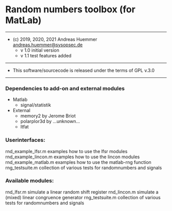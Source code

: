 # Random numbers toolbox (for MatLab)

------------------------------------------------------------------------
- (c) 2019, 2020, 2021 Andreas Huemmer <andreas.huemmer@sysopsec.de>
  - v 1.0     initial version
  - v 1.1     test features added
------------------------------------------------------------------------
- This software/sourcecode is released under the terms of GPL v.3.0
------------------------------------------------------------------------

### Dependencies to add-on and external modules

* Matlab
   * signal/statistik
* External
   * memory2 by Jerome Briot
   * polarplor3d by ...unknown...
   * ltfat


### Userinterfaces:

rnd_example_lfsr.m      examples how to use the lfsr modules
rnd_example_lincon.m    examples how to use the lincon modules
rnd_example_matlab.m    examples how to use the matlab-rng function
rng_testsuite.m         collection of various tests for randomnumbers and signals

###  Available modules:

rnd_lfsr.m          simulate a linear random shift register
rnd_lincon.m        simulate a (mixed) linear congruence generator
rng_testsuite.m     collection of various tests for randomnumbers and signals
